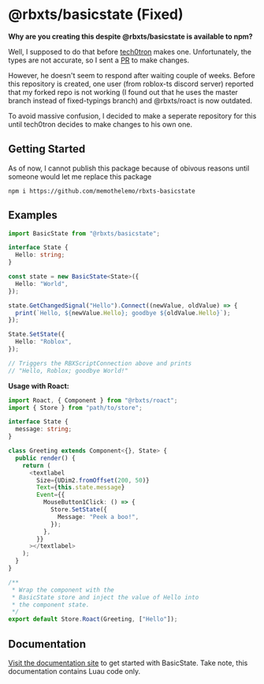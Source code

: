 # @rbxts/basicstate (Fixed)

**Why are you creating this despite @rbxts/basicstate is available to npm?**

Well, I supposed to do that before [tech0tron](https://github.com/tech0tron/BasicState) makes one. Unfortunately, the types are not accurate, so I sent a [PR](https://github.com/tech0tron/BasicState/pull/3) to make changes.

However, he doesn't seem to respond after waiting couple of weeks. Before this repository is created, one user (from roblox-ts discord server) reported that my forked repo is not working (I found out that he uses the master branch instead of fixed-typings branch) and @rbxts/roact is now outdated.

To avoid massive confusion, I decided to make a seperate repository for this until tech0tron decides to make changes to his own one.

## Getting Started

As of now, I cannot publish this package because of obivous reasons until someone would let me replace this package

```
npm i https://github.com/memothelemo/rbxts-basicstate
```

## Examples

```ts
import BasicState from "@rbxts/basicstate";

interface State {
  Hello: string;
}

const state = new BasicState<State>({
  Hello: "World",
});

state.GetChangedSignal("Hello").Connect((newValue, oldValue) => {
  print(`Hello, ${newValue.Hello}; goodbye ${oldValue.Hello}`);
});

State.SetState({
  Hello: "Roblox",
});

// Triggers the RBXScriptConnection above and prints
// "Hello, Roblox; goodbye World!"
```

**Usage with Roact:**

```ts
import Roact, { Component } from "@rbxts/roact";
import { Store } from "path/to/store";

interface State {
  message: string;
}

class Greeting extends Component<{}, State> {
  public render() {
    return (
      <textlabel
        Size={UDim2.fromOffset(200, 50)}
        Text={this.state.message}
        Event={{
          MouseButton1Click: () => {
            Store.SetState({
              Message: "Peek a boo!",
            });
          },
        }}
      ></textlabel>
    );
  }
}

/**
 * Wrap the component with the
 * BasicState store and inject the value of Hello into
 * the component state.
 */
export default Store.Roact(Greeting, ["Hello"]);
```

## Documentation

[Visit the documentation site](https://csqrl.github.io/BasicState) to get started with BasicState. Take note, this documentation contains Luau code only.
